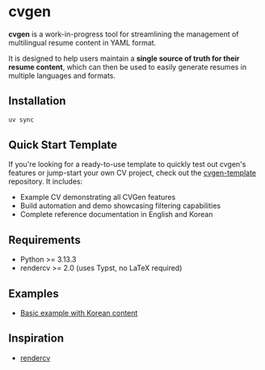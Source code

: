 # cvgen

**cvgen** is a work-in-progress tool for streamlining the management of multilingual resume content in YAML format.

It is designed to help users maintain a **single source of truth for their resume content**, which can then be used to easily generate resumes in multiple languages and formats.

## Installation

```bash
uv sync
```

## Quick Start Template

If you're looking for a ready-to-use template to quickly test out cvgen's features or jump-start your own CV project, check out the [cvgen-template](https://github.com/isnbh0/cvgen-template) repository. It includes:

- Example CV demonstrating all CVGen features
- Build automation and demo showcasing filtering capabilities
- Complete reference documentation in English and Korean

## Requirements

- Python >= 3.13.3
- rendercv >= 2.0 (uses Typst, no LaTeX required)

## Examples

- [Basic example with Korean content](examples/basic_ko)

## Inspiration

- [rendercv](https://github.com/sinaatalay/rendercv)
